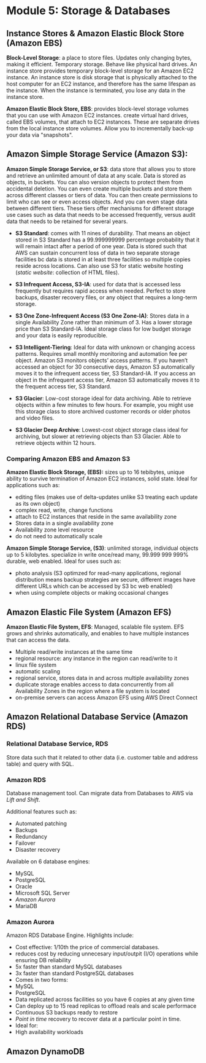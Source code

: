 # Module 5: Storage & Databases

## Instance Stores & Amazon Elastic Block Store (Amazon EBS)
**Block-Level Storage**: a place to store files. Updates only changing bytes, making it efficient. Temporary storage. Behave like physical hard drives. An instance store provides temporary block-level storage for an Amazon EC2 instance. An instance store is disk storage that is physically attached to the host computer for an EC2 instance, and therefore has the same lifespan as the instance. When the instance is terminated, you lose any data in the instance store.

**Amazon Elastic Block Store, EBS**: provides block-level storage volumes that you can use with Amazon EC2 instances. create virtual hard drives, called EBS volumes, that attach to EC2 instances. These are separate drives from the local instance store volumes. Allow you to incrementally back-up your data via "snapshots".

## Amazon Simple Storage Service (Amazon S3):
**Amazon Simple Storage Service, or S3**: data store that allows you to store and retrieve an unlimited amount of data at any scale. Data is stored as objects,  in buckets. You can also version objects to protect them from accidental deletion. You can even create multiple buckets and store them across different classes or tiers of data. You can then create permissions to limit who can see or even access objects. And you can even stage data between different tiers. These tiers offer mechanisms for different storage use cases such as data that needs to be accessed frequently, versus audit data that needs to be retained for several years.

*  **S3 Standard**: comes with 11 nines of durability. That means an object stored in S3 Standard has a 99.999999999 percentage probability that it will remain intact after a period of one year. Data is stored such that AWS can sustain concurrent loss of data in two separate storage facilities bc data is stored in at least three facilities so multiple copies reside across locations. Can also use S3 for static website hosting (_static website_: collection of HTML files).

* **S3 Infrequent Access, S3-IA**: used for data that is accessed less frequently but requires rapid access when needed. Perfect to store backups, disaster recovery files, or any object that requires a long-term storage.

* **S3 One Zone-Infrequent Access (S3 One Zone-IA)**: Stores data in a single Availability Zone rather than minimum of 3. Has a lower storage price than S3 Standard-IA. Ideal storage class for low budget storage and your data is easily reproducible.

* **S3 Intelligent-Tiering**: Ideal for data with unknown or changing access patterns. Requires small monthly monitoring and automation fee per object. Amazon S3 monitors objects’ access patterns. If you haven’t accessed an object for 30 consecutive days, Amazon S3 automatically moves it to the infrequent access tier, S3 Standard-IA. If you access an object in the infrequent access tier, Amazon S3 automatically moves it to the frequent access tier, S3 Standard.

* **S3 Glacier**: Low-cost storage ideal for data archiving. Able to retrieve objects within a few minutes to few hours. For example, you might use this storage class to store archived customer records or older photos and video files.

* **S3 Glacier Deep Archive**: Lowest-cost object storage class ideal for archiving, but slower at retrieving objects than S3 Glacier. Able to retrieve objects within 12 hours.


### Comparing Amazon EBS and Amazon S3
**Amazon Elastic Block Storage, (EBS):** sizes up to 16 tebibytes, unique ability to survive termination of Amazon EC2 instances, solid state. Ideal for applications such as:
* editing files (makes use of delta-updates unlike S3 treating each update as its own object)
* complex read, write, change functions
* attach to EC2 instances that reside in the same availability zone
* Stores data in a single availability zone
* Availability zone level resource
* do not need to automatically scale

**Amazon Simple Storage Service, (S3)**: unlimited storage, individual objects up to 5 kilobytes. specialize in write once/read many, 99.999 999 999% durable, web enabled. Ideal for uses such as:
* photo analysis (S3 optimzed for read-many applications, regional distribution means backup strategies are secure, different images have different URLs which can be accessed by S3 bc web enabled)
* when using complete objects or making occasional changes

## Amazon Elastic File System (Amazon EFS)
**Amazon Elastic File System, EFS**: Managed, scalable file system. EFS grows and shrinks automatically, and enables to have multiple instances that can access the data. 
* Multiple read/write instances at the same time
* regional resource: any instance in the region can read/write to it
* linux file system
* automatic scaling
* regional service, stores data in and across multiple availability zones
* duplicate storage enables access to data concurrently from all Availability Zones in the region where a file system is located
* on-premise servers can access Amazon EFS using AWS Direct Connect

## Amazon Relational Database Service (Amazon RDS)
### Relational Database Service, RDS
Store data such that it related to other data (i.e. customer table and address table) and query with SQL.

### Amazon RDS
Database management tool. Can migrate data from Databases to AWS via _Lift and Shift_.

Additional features such as:
* Automated patching
* Backups
* Redundancy
* Failover
* Disaster recovery

Available on 6 database engines:
* MySQL
* PostgreSQL
* Oracle
* Microsoft SQL Server
* _Amazon Aurora_
* MariaDB

### Amazon Aurora
Amazon RDS Database Engine. Highlights include:
* Cost effective: 1/10th the price of commercial databases.
 * reduces cost by reducing unnecesary input/outpit (I/O) operations while ensuring DB reliability 
* 5x faster than standard MySQL databases
* 3x faster than standard PostgreSQL databases
* Comes in two forms:
 * MySQL
 * PostgreSQL
* Data replicated across facilities so you have 6 copies at any given time
* Can deploy up to 15 read replicas to offload reals and scale performace
* Continuous S3 backups ready to restore
* _Point in time_ recovery to recover data at a particular point in time.
* Ideal for:
 * High availability workloads 
 
## Amazon DynamoDB




